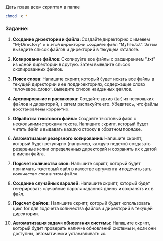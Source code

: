 Дать права всем скриптам в папке 
```bash
chmod +x * 
```

### Задание:

1. **Создание директории и файла:**
   Создайте директорию с именем "MyDirectory" и в этой директории создайте файл "MyFile.txt". Затем выведите список файлов и директорий в текущем каталоге.

2. **Копирование файлов:**
   Скопируйте все файлы с расширением ".txt" из одной директории в другую. Затем выведите список скопированных файлов.

3. **Поиск слова:**
   Напишите скрипт, который будет искать все файлы в текущей директории и ее поддиректориях, содержащие слово "ключевое_слово". Выведите список найденных файлов.

4. **Архивирование и распаковка:**
   Создайте архив (tar) из нескольких файлов и директорий, а затем распакуйте его. Убедитесь, что файлы восстановлены корректно.

5. **Обработка текстового файла:**
   Создайте текстовый файл с несколькими строками текста. Напишите скрипт, который будет читать файл и выдавать каждую строку в обратном порядке.

6. **Автоматизация резервного копирования:**
   Напишите скрипт, который будет регулярно (например, каждую неделю) создавать резервные копии определенных директорий и сохранять их с датой в имени файла.

7. **Подсчет количества слов:**
   Напишите скрипт, который будет принимать текстовый файл в качестве аргумента и подсчитывать количество слов в этом файле.

8. **Создание случайных паролей:**
   Напишите скрипт, который будет генерировать случайные пароли заданной длины и сохранять их в файл.

9. **Подсчет файлов:**
    Напишите скрипт, который будет использовать цикл for для подсчета количества файлов и директорий в текущей директории.

10. **Автоматизация задачи обновления системы:**
    Напишите скрипт, который будет проверять наличие обновлений системы и, если они доступны, автоматически устанавливать их.
